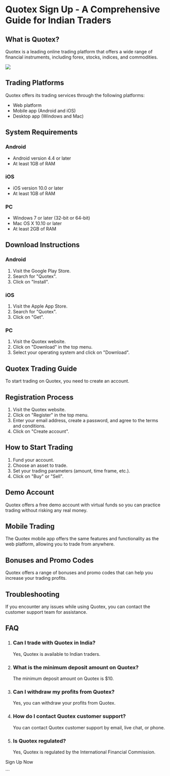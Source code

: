 # Quotex Sign Up - A Comprehensive Guide for Indian Traders

## What is Quotex?

Quotex is a leading online trading platform that offers a wide range of
financial instruments, including forex, stocks, indices, and
commodities.

[![](https://static.quotex.io/files/3_en/300_250.jpg)](https://traff.sbs/brokerqxlid)

## Trading Platforms

Quotex offers its trading services through the following platforms:

-   Web platform
-   Mobile app (Android and iOS)
-   Desktop app (Windows and Mac)

## System Requirements

### Android

-   Android version 4.4 or later
-   At least 1GB of RAM

### iOS

-   iOS version 10.0 or later
-   At least 1GB of RAM

### PC

-   Windows 7 or later (32-bit or 64-bit)
-   Mac OS X 10.10 or later
-   At least 2GB of RAM

## Download Instructions

### Android

1.  Visit the Google Play Store.
2.  Search for "Quotex".
3.  Click on "Install".

### iOS

1.  Visit the Apple App Store.
2.  Search for "Quotex".
3.  Click on "Get".

### PC

1.  Visit the Quotex website.
2.  Click on "Download" in the top menu.
3.  Select your operating system and click on "Download".

## Quotex Trading Guide

To start trading on Quotex, you need to create an account.

## Registration Process

1.  Visit the Quotex website.
2.  Click on "Register" in the top menu.
3.  Enter your email address, create a password, and agree to the terms
    and conditions.
4.  Click on "Create account".

## How to Start Trading

1.  Fund your account.
2.  Choose an asset to trade.
3.  Set your trading parameters (amount, time frame, etc.).
4.  Click on "Buy" or "Sell".

## Demo Account

Quotex offers a free demo account with virtual funds so you can practice
trading without risking any real money.

## Mobile Trading

The Quotex mobile app offers the same features and functionality as the
web platform, allowing you to trade from anywhere.

## Bonuses and Promo Codes

Quotex offers a range of bonuses and promo codes that can help you
increase your trading profits.

## Troubleshooting

If you encounter any issues while using Quotex, you can contact the
customer support team for assistance.

## FAQ

1.  ### Can I trade with Quotex in India?

    Yes, Quotex is available to Indian traders.

2.  ### What is the minimum deposit amount on Quotex?

    The minimum deposit amount on Quotex is \$10.

3.  ### Can I withdraw my profits from Quotex?

    Yes, you can withdraw your profits from Quotex.

4.  ### How do I contact Quotex customer support?

    You can contact Quotex customer support by email, live chat, or
    phone.

5.  ### Is Quotex regulated?

    Yes, Quotex is regulated by the International Financial Commission.

Sign Up Now

\`\`\`

